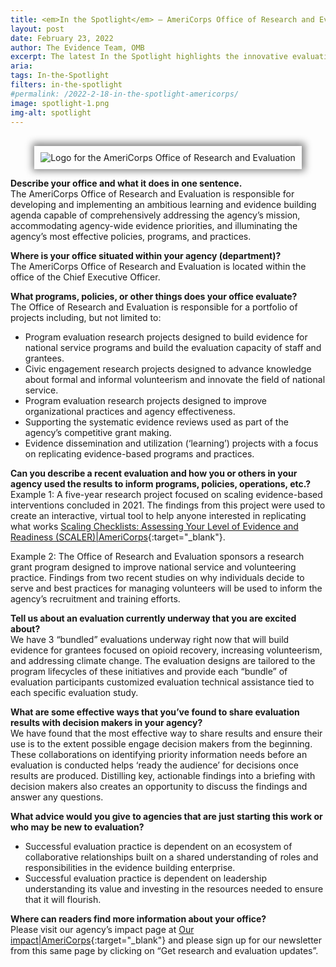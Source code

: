 ```yaml
---
title: <em>In the Spotlight</em> – AmeriCorps Office of Research and Evaluation
layout: post
date: February 23, 2022
author: The Evidence Team, OMB
excerpt: The latest In the Spotlight highlights the innovative evaluation work underway in AmeriCorps’ Office of Research and Evaluation...
aria: 
tags: In-the-Spotlight
filters: in-the-spotlight
#permalink: /2022-2-18-in-the-spotlight-americorps/
image: spotlight-1.png
img-alt: spotlight
---
```

<br>
<center><img src="{{site.baseurl}}/assets/images/agency-seals/AmeriCorps_Logo.jpg" alt="Logo for the AmeriCorps Office of Research and Evaluation" class="spt-agny" style="box-shadow: 1px -1px 11px 4px rgb(0 0 0 / 47%); padding: 10px"></center>

**Describe your office and what it does in one sentence.**  
The AmeriCorps Office of Research and Evaluation is responsible for developing and implementing an ambitious learning and evidence building agenda capable of comprehensively addressing the agency’s mission, accommodating agency-wide evidence priorities, and illuminating the agency’s most effective policies, programs, and practices.

**Where is your office situated within your agency (department)?**  
The AmeriCorps Office of Research and Evaluation is located within the office of the Chief Executive Officer. 

**What programs, policies, or other things does your office evaluate?**  
The Office of Research and Evaluation is responsible for a portfolio of projects including, but not limited to:
* Program evaluation research projects designed to build evidence for national service programs and build the evaluation capacity of staff and grantees.
* Civic engagement research projects designed to advance knowledge about formal and informal volunteerism and innovate the field of national service.
* Program evaluation research projects designed to improve organizational practices and agency effectiveness.
* Supporting the systematic evidence reviews used as part of the agency’s competitive grant making.
* Evidence dissemination and utilization (‘learning’) projects with a focus on replicating evidence-based programs and practices.

**Can you describe a recent evaluation and how you or others in your agency used the results to inform programs, policies, operations, etc.?**  
Example 1: A five-year research project focused on scaling evidence-based interventions concluded in 2021. The findings from this project were used to create an interactive, virtual tool to help anyone interested in replicating what works [Scaling Checklists: Assessing Your Level of Evidence and Readiness (SCALER)|AmeriCorps](https://americorps.gov/grantees-sponsors/evaluation-resources/scaler "link to scaling checklists on amricorps.gov"){:target="_blank"}.

Example 2: The Office of Research and Evaluation sponsors a research grant program designed to improve national service and volunteering practice. Findings from two recent studies on why individuals decide to serve and best practices for managing volunteers will be used to inform the agency’s recruitment and training efforts.

**Tell us about an evaluation currently underway that you are excited about?**  
We have 3 “bundled” evaluations underway right now that will build evidence for grantees focused on opioid recovery, increasing volunteerism, and addressing climate change. The evaluation designs are tailored to the program lifecycles of these initiatives and provide each “bundle” of evaluation participants customized evaluation technical assistance tied to each specific evaluation study.

**What are some effective ways that you’ve found to share evaluation results with decision makers in your agency?**  
We have found that the most effective way to share results and ensure their use is to the extent possible engage decision makers from the beginning. These collaborations on identifying priority information needs before an evaluation is conducted helps ‘ready the audience’ for decisions once results are produced. Distilling key, actionable findings into a briefing with decision makers also creates an opportunity to discuss the findings and answer any questions.

**What advice would you give to agencies that are just starting this work or who may be new to evaluation?**  
* Successful evaluation practice is dependent on an ecosystem of collaborative relationships built on a shared understanding of roles and responsibilities in the evidence building enterprise.
* Successful evaluation practice is dependent on leadership understanding its value and investing in the resources needed to ensure that it will flourish.

**Where can readers find more information about your office?**  
Please visit our agency’s impact page at [Our impact|AmeriCorps](https://americorps.gov/about/our-impact/ "Impact page on americorps.gov"){:target="_blank"} and please sign up for our newsletter from this same page by clicking on “Get research and evaluation updates”.
